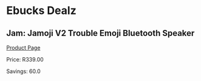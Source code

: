 
# Ebucks Dealz
## Jam: Jamoji V2 Trouble Emoji Bluetooth Speaker
[Product Page](https://www.ebucks.com/web/shop/productSelected.do?prodId=638398255&catId=714972993)

Price: R339.00

Savings: 60.0


	